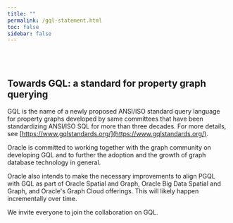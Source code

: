 ```yaml
---
title: ""
permalink: /gql-statement.html
toc: false
sidebar: false
---
```


<br/><br/>
## Towards GQL: a standard for property graph querying

GQL is the name of a newly proposed ANSI/ISO standard query language for property graphs developed by same committees that have been standardizing ANSI/ISO SQL for more than three decades. For more details, see [https://www.gqlstandards.org/](https://www.gqlstandards.org/).

Oracle is committed to working together with the graph community on developing GQL and to further the adoption and the growth of graph database technology in general.

Oracle also intends to make the necessary improvements to align PGQL with GQL as part of Oracle Spatial and Graph, Oracle Big Data Spatial and Graph, and Oracle's Graph Cloud offerings. This will likely happen incrementally over time.

We invite everyone to join the collaboration on GQL.
